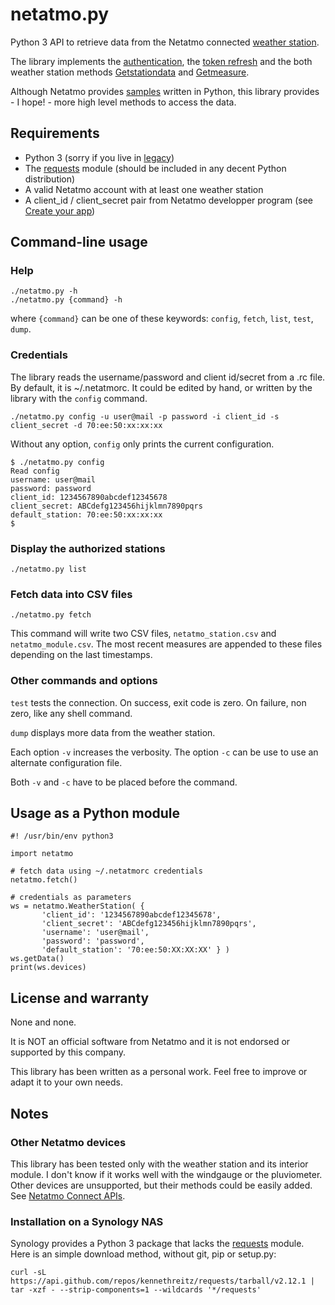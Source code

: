 # netatmo.py

Python 3 API to retrieve data from the Netatmo connected [weather station](https://www.netatmo.com/product/weather/).

The library implements the [authentication](https://dev.netatmo.com/dev/resources/technical/guides/authentication/clientcredentials), the [token refresh](https://dev.netatmo.com/dev/resources/technical/guides/authentication/refreshingatoken) and the both weather station methods [Getstationdata](https://dev.netatmo.com/dev/resources/technical/reference/weatherstation/getstationsdata) and [Getmeasure](https://dev.netatmo.com/dev/resources/technical/reference/common/getmeasure).

Although Netatmo provides [samples](https://dev.netatmo.com/dev/resources/technical/samplessdks/codesamples#) written in Python, this library provides - I hope! - more high level methods to access the data.

## Requirements

* Python 3 (sorry if you live in [legacy](https://wiki.python.org/moin/Python2orPython3))
* The [requests](http://docs.python-requests.org/) module (should be included in any decent Python distribution)
* A valid Netatmo account with at least one weather station
* A client\_id / client\_secret pair from Netatmo developper program (see [Create your app](https://dev.netatmo.com/dev/createanapp))

## Command-line usage

### Help
    
    ./netatmo.py -h
    ./netatmo.py {command} -h
    
where `{command}` can be one of these keywords: `config`, `fetch`, `list`, `test`, `dump`.
    
### Credentials

The library reads the username/password and client id/secret from a .rc file. By default, it is ~/.netatmorc. It could be edited by hand, or written by the library with the `config` command.

    ./netatmo.py config -u user@mail -p password -i client_id -s client_secret -d 70:ee:50:xx:xx:xx
    
Without any option, `config` only prints the current configuration. 

    $ ./netatmo.py config
    Read config
    username: user@mail
    password: password
    client_id: 1234567890abcdef12345678
    client_secret: ABCdefg123456hijklmn7890pqrs
    default_station: 70:ee:50:xx:xx:xx
    $

### Display the authorized stations

    ./netatmo.py list
    
### Fetch data into CSV files

    ./netatmo.py fetch
    
This command will write two CSV files, `netatmo_station.csv` and `netatmo_module.csv`. The most recent measures are appended to these files depending on the last timestamps.
 
### Other commands and options
 
`test` tests the connection. On success, exit code is zero. On failure, non zero, like any shell command.

`dump` displays more data from the weather station.

Each option `-v` increases the verbosity. The option `-c` can be use to use an alternate configuration file.

Both `-v` and `-c` have to be placed before the command.

## Usage as a Python module

    #! /usr/bin/env python3
    
    import netatmo
    
    # fetch data using ~/.netatmorc credentials    
    netatmo.fetch()
    
    # credentials as parameters
    ws = netatmo.WeatherStation( {
           'client_id': '1234567890abcdef12345678',
           'client_secret': 'ABCdefg123456hijklmn7890pqrs',
           'username': 'user@mail',
           'password': 'password',
           'default_station': '70:ee:50:XX:XX:XX' } )
    ws.getData()
    print(ws.devices)
    
## License and warranty
 
None and none.

It is NOT an official software from Netatmo and it is not endorsed or supported by this company.

This library has been written as a personal work. Feel free to improve or adapt it to your own needs.

## Notes

### Other Netatmo devices

This library has been tested only with the weather station and its interior module. I don't know if it works well with the windgauge or the pluviometer. Other devices are unsupported, but their methods could be easily added. See [Netatmo Connect APIs](https://dev.netatmo.com/dev/resources/technical/reference).

### Installation on a Synology NAS

Synology provides a Python 3 package that lacks the [requests](http://python-requests.org/) module. Here is an simple download method, without git, pip or setup.py:

    curl -sL https://api.github.com/repos/kennethreitz/requests/tarball/v2.12.1 | tar -xzf - --strip-components=1 --wildcards '*/requests'

